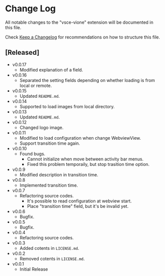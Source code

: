 # Change Log

All notable changes to the "vsce-vione" extension will be documented in this file.

Check [Keep a Changelog](http://keepachangelog.com/) for recommendations on how to structure this file.

## [Released]
- v0.0.17
  - Modified explanation of a field.
- v0.0.16
  - Separated the setting fields depending on whether loading is from local or remote.
- v0.0.15
  - Updated `README.md`.
- v0.0.14
  - Supported to load images from local directory.
- v0.0.13
  - Updated `README.md`.
- v0.0.12
  - Changed logo image.
- v0.0.11
  - Modified to load configuration when change WebviewView.
  - Support transition time again.
- v0.0.10
  - Found bugs.
    - Cannot initialize when move between activity bar menus.
    - Fixed this problem temporaily, but stop trasition time option.
- v0.0.9
  - Modified description in transition time. 
- v0.0.8
  - Implemented transition time.
- v0.0.7
  - Refactoring source codes.
    - It's possible to read configuration at webview start.
    - Place "transition time" field, but it's be invalid yet. 
- v0.0.6
  - Bugfix.
- v0.0.5
  - Bugfix.
- v0.0.4
  - Refactoring source codes.
- v0.0.3
  - Added cotents in `LICENSE.md`.
- v0.0.2
  - Removed cotents in `LICENSE.md`.
- v0.0.1
  - Initial Release
